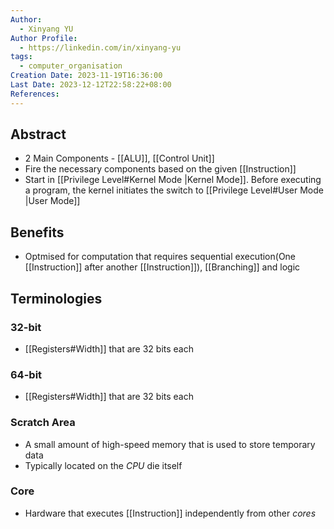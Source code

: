 ```yaml
---
Author:
  - Xinyang YU
Author Profile:
  - https://linkedin.com/in/xinyang-yu
tags:
  - computer_organisation
Creation Date: 2023-11-19T16:36:00
Last Date: 2023-12-12T22:58:22+08:00
References: 
---
```

## Abstract
- 2 Main Components - [[ALU]],  [[Control Unit]]
- Fire the necessary components based on the given [[Instruction]]
- Start in [[Privilege Level#Kernel Mode |Kernel Mode]]. Before executing a program, the kernel initiates the switch to [[Privilege Level#User Mode |User Mode]]

## Benefits
- Optmised for computation that requires sequential execution(One [[Instruction]] after another [[Instruction]]), [[Branching]] and logic


## Terminologies
### 32-bit
- [[Registers#Width]] that are 32 bits each
### 64-bit
- [[Registers#Width]] that are 32 bits each
### Scratch Area
- A small amount of high-speed memory that is used to store temporary data
- Typically located on the *CPU* die itself
### Core
- Hardware that executes [[Instruction]] independently from other *cores*
